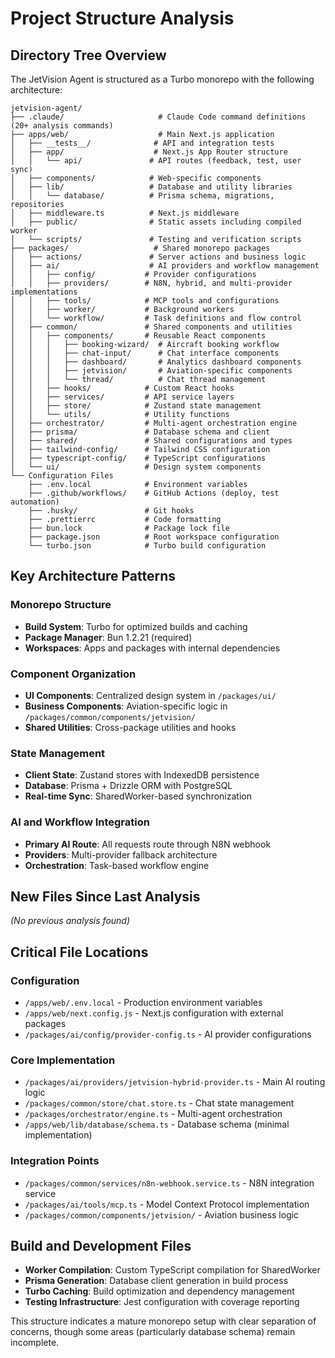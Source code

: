 # Project Structure Analysis

## Directory Tree Overview

The JetVision Agent is structured as a Turbo monorepo with the following architecture:

```
jetvision-agent/
├── .claude/                     # Claude Code command definitions (20+ analysis commands)
├── apps/web/                    # Main Next.js application
│   ├── __tests__/              # API and integration tests
│   ├── app/                    # Next.js App Router structure
│   │   └── api/               # API routes (feedback, test, user sync)
│   ├── components/            # Web-specific components
│   ├── lib/                   # Database and utility libraries
│   │   └── database/          # Prisma schema, migrations, repositories
│   ├── middleware.ts          # Next.js middleware
│   ├── public/                # Static assets including compiled worker
│   └── scripts/               # Testing and verification scripts
├── packages/                   # Shared monorepo packages
│   ├── actions/               # Server actions and business logic
│   ├── ai/                    # AI providers and workflow management
│   │   ├── config/           # Provider configurations
│   │   ├── providers/        # N8N, hybrid, and multi-provider implementations
│   │   ├── tools/            # MCP tools and configurations
│   │   ├── worker/           # Background workers
│   │   └── workflow/         # Task definitions and flow control
│   ├── common/               # Shared components and utilities
│   │   ├── components/       # Reusable React components
│   │   │   ├── booking-wizard/  # Aircraft booking workflow
│   │   │   ├── chat-input/      # Chat interface components
│   │   │   ├── dashboard/       # Analytics dashboard components
│   │   │   ├── jetvision/       # Aviation-specific components
│   │   │   └── thread/          # Chat thread management
│   │   ├── hooks/            # Custom React hooks
│   │   ├── services/         # API service layers
│   │   ├── store/            # Zustand state management
│   │   └── utils/            # Utility functions
│   ├── orchestrator/         # Multi-agent orchestration engine
│   ├── prisma/               # Database schema and client
│   ├── shared/               # Shared configurations and types
│   ├── tailwind-config/      # Tailwind CSS configuration
│   ├── typescript-config/    # TypeScript configurations
│   └── ui/                   # Design system components
└── Configuration Files
    ├── .env.local            # Environment variables
    ├── .github/workflows/    # GitHub Actions (deploy, test automation)
    ├── .husky/               # Git hooks
    ├── .prettierrc           # Code formatting
    ├── bun.lock              # Package lock file
    ├── package.json          # Root workspace configuration
    └── turbo.json            # Turbo build configuration
```

## Key Architecture Patterns

### Monorepo Structure

- **Build System**: Turbo for optimized builds and caching
- **Package Manager**: Bun 1.2.21 (required)
- **Workspaces**: Apps and packages with internal dependencies

### Component Organization

- **UI Components**: Centralized design system in `/packages/ui/`
- **Business Components**: Aviation-specific logic in `/packages/common/components/jetvision/`
- **Shared Utilities**: Cross-package utilities and hooks

### State Management

- **Client State**: Zustand stores with IndexedDB persistence
- **Database**: Prisma + Drizzle ORM with PostgreSQL
- **Real-time Sync**: SharedWorker-based synchronization

### AI and Workflow Integration

- **Primary AI Route**: All requests route through N8N webhook
- **Providers**: Multi-provider fallback architecture
- **Orchestration**: Task-based workflow engine

## New Files Since Last Analysis

_(No previous analysis found)_

## Critical File Locations

### Configuration

- `/apps/web/.env.local` - Production environment variables
- `/apps/web/next.config.js` - Next.js configuration with external packages
- `/packages/ai/config/provider-config.ts` - AI provider configurations

### Core Implementation

- `/packages/ai/providers/jetvision-hybrid-provider.ts` - Main AI routing logic
- `/packages/common/store/chat.store.ts` - Chat state management
- `/packages/orchestrator/engine.ts` - Multi-agent orchestration
- `/apps/web/lib/database/schema.ts` - Database schema (minimal implementation)

### Integration Points

- `/packages/common/services/n8n-webhook.service.ts` - N8N integration service
- `/packages/ai/tools/mcp.ts` - Model Context Protocol implementation
- `/packages/common/components/jetvision/` - Aviation business logic

## Build and Development Files

- **Worker Compilation**: Custom TypeScript compilation for SharedWorker
- **Prisma Generation**: Database client generation in build process
- **Turbo Caching**: Build optimization and dependency management
- **Testing Infrastructure**: Jest configuration with coverage reporting

This structure indicates a mature monorepo setup with clear separation of concerns, though some areas (particularly database schema) remain incomplete.
